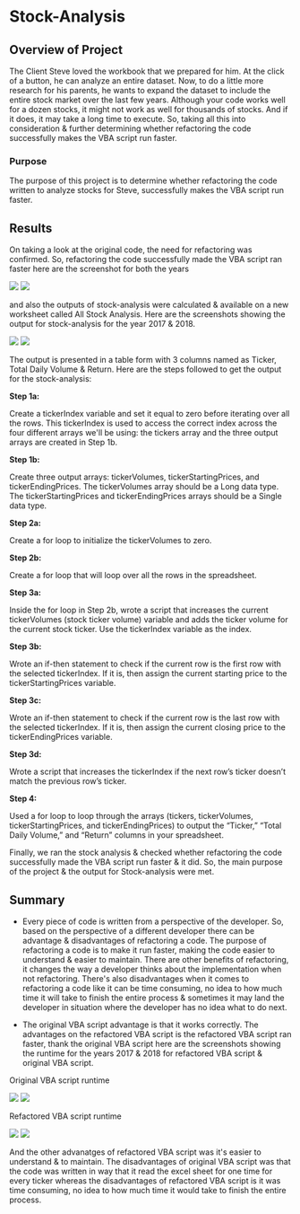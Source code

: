 # Stock-Analysis

## Overview of Project

The Client Steve loved the workbook that we prepared for him. At the click of a button, he can analyze an entire dataset. Now, to do a little more research for his parents, he wants to expand the dataset to include the entire stock market over the last few years. Although your code works well for a dozen stocks, it might not work as well for thousands of stocks. And if it does, it may take a long time to execute. So, taking all this into consideration & further determining whether refactoring the code successfully makes the VBA script run faster.

### Purpose
The purpose of this project is to determine whether refactoring the code written to analyze stocks for Steve, successfully makes the VBA script run faster. 

## Results
On taking a look at the original code, the need for refactoring was confirmed. So, refactoring the code successfully made the VBA script ran faster here are the screenshot for both the years   

![](Resources/VBA_Challenge_2017.png) 
![](Resources/VBA_Challenge_2018.png)  


and also the outputs of stock-analysis were calculated & available on a new worksheet called All Stock Analysis. Here are the screenshots showing the output for stock-analysis for the year 2017 & 2018.   

 
![](Resources/Output_stockanalysis_2017.png) 
![](Resources/Output_stockanalysis_2018.png) 


The output is presented in a table form with 3 columns named as Ticker, Total Daily Volume & Return. Here are the steps followed to get the output for the stock-analysis:

**Step 1a:**

Create a tickerIndex variable and set it equal to zero before iterating over all the rows. This tickerIndex is used to access the correct index across the four different arrays we'll be using: the tickers array and the three output arrays are created in Step 1b.

**Step 1b:**

Create three output arrays: tickerVolumes, tickerStartingPrices, and tickerEndingPrices.
The tickerVolumes array should be a Long data type.
The tickerStartingPrices and tickerEndingPrices arrays should be a Single data type.

**Step 2a:**

Create a for loop to initialize the tickerVolumes to zero.

**Step 2b:**

Create a for loop that will loop over all the rows in the spreadsheet.

**Step 3a:**

Inside the for loop in Step 2b, wrote a script that increases the current tickerVolumes (stock ticker volume) variable and adds the ticker volume for the current stock ticker. Use the tickerIndex variable as the index.

**Step 3b:**

Wrote an if-then statement to check if the current row is the first row with the selected tickerIndex. If it is, then assign the current starting price to the tickerStartingPrices variable.

**Step 3c:**

Wrote an if-then statement to check if the current row is the last row with the selected tickerIndex. If it is, then assign the current closing price to the tickerEndingPrices variable.

**Step 3d:**

Wrote a script that increases the tickerIndex if the next row’s ticker doesn’t match the previous row’s ticker.

**Step 4:**

Used a for loop to loop through the arrays (tickers, tickerVolumes, tickerStartingPrices, and tickerEndingPrices) to output the “Ticker,” “Total Daily Volume,” and “Return” columns in your spreadsheet.

Finally, we ran the stock analysis & checked whether refactoring the code successfully made the VBA script run faster & it did. So, the main purpose of the project & the output for Stock-analysis were met.

## Summary
- Every piece of code is written from a perspective of the developer. So, based on the perspective of a different developer there can be advantage & disadvantages of refactoring a code. The purpose of refactoring a code is to make it run faster, making the code easier to understand & easier to maintain. There are other benefits of refactoring, it changes the way a developer thinks about the implementation when not refactoring. There's also disadvantages when it comes to refactoring a code like it can be time consuming, no idea to how much time it will take to finish the entire process & sometimes it may land the developer in situation where the developer has no idea what to do next.

- The original VBA script advantage is that it works correctly. The advantages on the refactored VBA script is the refactored VBA script ran faster, thank the original VBA script here are the screenshots showing the runtime for the years 2017 & 2018 for refactored VBA script & original VBA script.

Original VBA script runtime

![](Resources/original_VBAScript_2017.png)
![](Resources/original_VBAScript_2018.png)


Refactored VBA script runtime

![](Resources/VBA_Challenge_2017.png) 
![](Resources/VBA_Challenge_2018.png)


 
And the other advanatges of refactored VBA script was it's easier to understand & to maintain. The disadvantages of original VBA script was that the code was written in way that it read the excel sheet for one time for every ticker whereas the disadvantages of refactored VBA script is it was time consuming, no idea to how much time it would take to finish the entire process.